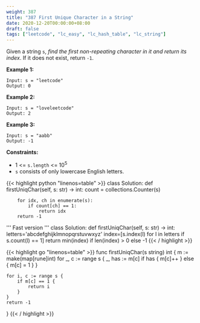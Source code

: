 ```yaml
---
weight: 387
title: "387 First Unique Character in a String"
date: 2020-12-20T00:00:00+08:00
draft: false
tags: ["leetcode", "lc_easy", "lc_hash_table", "lc_string"]
---
```


Given a string `s`, _find the first non-repeating character in it and return its index_. If it does not exist, return `-1`.

**Example 1:**
```
Input: s = "leetcode"
Output: 0
```

**Example 2:**
```
Input: s = "loveleetcode"
Output: 2
```

**Example 3:**
```
Input: s = "aabb"
Output: -1
```

**Constraints:**
- 1 <= `s.length` <= 10<sup>5</sup>
- `s` consists of only lowercase English letters.

<div class="tabs"></div>
<div class="tab-content">
<div id="python" class="lang">
{{< highlight python "linenos=table" >}}
class Solution:
    def firstUniqChar(self, s: str) -> int:
        count = collections.Counter(s)

        for idx, ch in enumerate(s):
            if count[ch] == 1:
                return idx     
        return -1


''' Fast version '''
class Solution:
    def firstUniqChar(self, s: str) -> int:
        letters='abcdefghijklmnopqrstuvwxyz'
        index=[s.index(l) for l in letters if s.count(l) == 1]
        return min(index) if len(index) > 0 else -1
{{< / highlight >}}
</div>

<div id="golang" class="lang">
{{< highlight go "linenos=table" >}}
func firstUniqChar(s string) int {
	m := make(map[rune]int)
	for _, c := range s {
		_, has := m[c]
		if has {
			m[c]++
		} else {
			m[c] = 1
		}
	}

	for i, c := range s {
		if m[c] == 1 {
			return i
		}
	}
	return -1
}
{{< / highlight >}}
</div>

</div>
